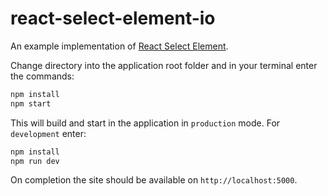 # react-select-element-io

An example implementation of [React Select Element](https://github.com/sequencemedia/react-select-element).

Change directory into the application root folder and in your terminal enter the commands:

```bash
npm install
npm start
```

This will build and start in the application in `production` mode. For `development` enter:

```bash
npm install
npm run dev
```

On completion the site should be available on `http://localhost:5000`.
